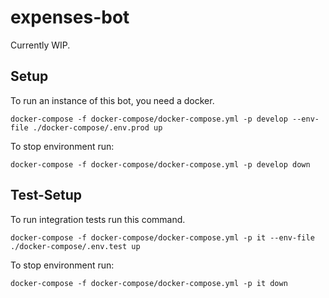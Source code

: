 # expenses-bot

Currently WIP.

## Setup

To run an instance of this bot, you need a docker.

```docker-compose -f docker-compose/docker-compose.yml -p develop --env-file ./docker-compose/.env.prod up```

To stop environment run:

```docker-compose -f docker-compose/docker-compose.yml -p develop down```

## Test-Setup

To run integration tests run this command.

```docker-compose -f docker-compose/docker-compose.yml -p it --env-file ./docker-compose/.env.test up```

To stop environment run:

```docker-compose -f docker-compose/docker-compose.yml -p it down```
